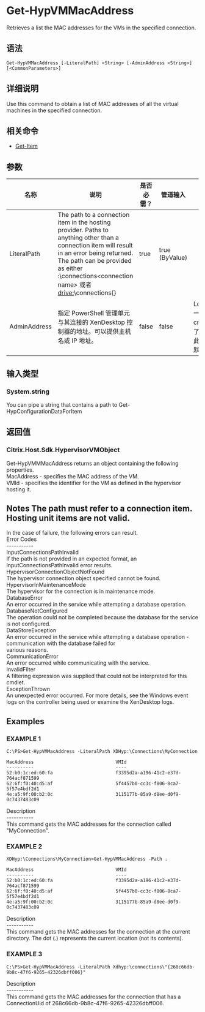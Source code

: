 # Get-HypVMMacAddress

Retrieves a list the MAC addresses for the VMs in the specified connection.

## 语法

    Get-HypVMMacAddress [-LiteralPath] <String> [-AdminAddress <String>] [<CommonParameters>]
    

## 详细说明

Use this command to obtain a list of MAC addresses of all the virtual machines in the specified connection.

## 相关命令

- [Get-Item](Get-Item.html)

## 参数

| 名称           | 说明                                                                                                                                                                                                                                                                     | 是否必需？ | 管道输入           | 默认值                                   |
| ------------ | ---------------------------------------------------------------------------------------------------------------------------------------------------------------------------------------------------------------------------------------------------------------------- | ----- | -------------- | ------------------------------------- |
| LiteralPath  | The path to a connection item in the hosting provider. Paths to anything other than a connection item will result in an error being returned. The path can be provided as either <drive>:\connections\<connection name> 或者 <drive:>\connections\{<connection uid>} | true  | true (ByValue) |                                       |
| AdminAddress | 指定 PowerShell 管理单元与其连接的 XenDesktop 控制器的地址。可以提供主机名或 IP 地址。                                                                                                                                                                                                              | false | false          | LocalHost。一旦有 cmdlet 提供了某个值，此值将变为默认值。 |

## 输入类型

### System.string  
You can pipe a string that contains a path to Get-HypConfigurationDataForItem

## 返回值

### Citrix.Host.Sdk.HypervisorVMObject  
Get-HypVMMMacAddress returns an object containing the following properties.  
MacAddress <string> - specifies the MAC address of the VM.  
VMId <string> - specifies the identifier for the VM as defined in the hypervisor hosting it.

## Notes The path must refer to a connection item. Hosting unit items are not valid.  
In the case of failure, the following errors can result.  
Error Codes  
\---\---\-----  
InputConnectionsPathInvalid  
If the path is not provided in an expected format, an InputConnectionsPathInvalid error results.  
HypervisorConnectionObjectNotFound  
The hypervisor connection object specified cannot be found.  
HypervisorInMaintenanceMode  
The hypervisor for the connection is in maintenance mode.  
DatabaseError  
An error occurred in the service while attempting a database operation.  
DatabaseNotConfigured  
The operation could not be completed because the database for the service is not configured.  
DataStoreException  
An error occurred in the service while attempting a database operation - communication with the database failed for  
various reasons.  
CommunicationError  
An error occurred while communicating with the service.  
InvalidFilter  
A filtering expression was supplied that could not be interpreted for this cmdlet.  
ExceptionThrown  
An unexpected error occurred. For more details, see the Windows event logs on the controller being used or examine the XenDesktop logs.

## Examples

### EXAMPLE 1

    C:\PS>Get-HypVMMacAddress -LiteralPath XDHyp:\Connections\MyConnection
    
    MacAddress                              VMId
    ----------                              ----
    52:b0:1c:ed:60:fa                       f3395d2a-a196-41c2-e37d-764acf871599
    62:6f:f0:40:d5:af                       5f4457b0-cc3c-f806-8ca7-5f57e4bdf2d1
    4e:a5:9f:00:b2:0c                       3115177b-85a9-d8ee-d0f9-0c7437483c09
    

Description  
\---\---\-----  
This command gets the MAC addresses for the connection called "MyConnection".

### EXAMPLE 2

    XDHyp:\Connections\MyConnection>Get-HypVMMacAddress -Path .
    
    MacAddress                              VMId
    ----------                              ----
    52:b0:1c:ed:60:fa                       f3395d2a-a196-41c2-e37d-764acf871599
    62:6f:f0:40:d5:af                       5f4457b0-cc3c-f806-8ca7-5f57e4bdf2d1
    4e:a5:9f:00:b2:0c                       3115177b-85a9-d8ee-d0f9-0c7437483c09
    

Description  
\---\---\-----  
This command gets the MAC addresses for the connection at the current directory. The dot (.) represents the current location (not its contents).

### EXAMPLE 3

    C:\PS>Get-HypVMMacAddress -LiteralPath Xdhyp:\connections\"{268c66db-9b8c-47f6-9265-42326dbff006}"
    

Description  
\---\---\-----  
This command gets the MAC addresses for the connection that has a ConnectionUid of 268c66db-9b8c-47f6-9265-42326dbff006.